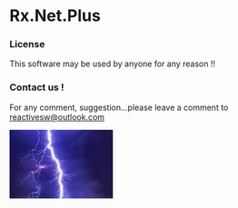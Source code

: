 # Rx.Net.Plus

### License

This software may be used by anyone for any reason !!

### Contact us !

For any comment, suggestion...please leave a comment to [reactivesw@outlook.com](mailto:reactivesw@outlook.com)

![](Logo.jpg)